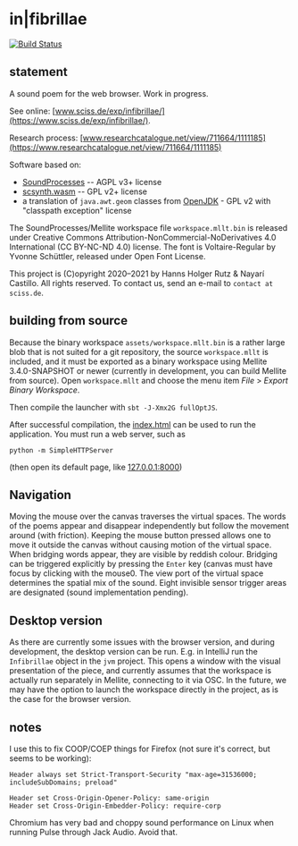# in|fibrillae

[![Build Status](https://github.com/Sciss/Infibrillae/workflows/Scala%20CI/badge.svg?branch=main)](https://github.com/Sciss/Infibrillae/actions?query=workflow%3A%22Scala+CI%22)

## statement

A sound poem for the web browser.
Work in progress.

See online: [www.sciss.de/exp/infibrillae/](https://www.sciss.de/exp/infibrillae/).

Research process: [www.researchcatalogue.net/view/711664/1111185](https://www.researchcatalogue.net/view/711664/1111185)

Software based on:
- [SoundProcesses](https://github.com/Sciss/SoundProcesses) -- AGPL v3+ license
- [scsynth.wasm](https://github.com/Sciss/supercollider/tree/wasm) -- GPL v2+ license
- a translation of `java.awt.geom` classes from [OpenJDK](http://openjdk.java.net/) - GPL v2 with "classpath exception" license

The SoundProcesses/Mellite workspace file `workspace.mllt.bin` is released under
Creative Commons Attribution-NonCommercial-NoDerivatives 4.0 International (CC BY-NC-ND 4.0) license.
The font is Voltaire-Regular by Yvonne Schüttler, released under Open Font License.

This project is (C)opyright 2020–2021 by Hanns Holger Rutz & Nayarí Castillo. All rights reserved.
To contact us, send an e-mail to `contact at sciss.de`.

## building from source

Because the binary workspace `assets/workspace.mllt.bin` is a rather large blob that is not suited for
a git repository, the source `workspace.mllt` is included, and it must be exported as a binary workspace
using Mellite 3.4.0-SNAPSHOT or newer (currently in development, you can build Mellite from source).
Open `workspace.mllt` and choose the menu item _File_ > _Export Binary Workspace_.

Then compile the launcher with `sbt -J-Xmx2G fullOptJS`.

After successful compilation, the [index.html](index.html) can be used to run the application.
You must run a web server, such as

    python -m SimpleHTTPServer

(then open its default page, like [127.0.0.1:8000](http://127.0.0.1:8000))

## Navigation

Moving the mouse over the canvas traverses the virtual spaces. The words of the poems appear and disappear
independently but follow the movement around (with friction). Keeping the mouse button pressed allows one to
move it outside the canvas without causing motion of the virtual space.
When bridging words appear, they are visible
by reddish colour. Bridging can be triggered explicitly by pressing the `Enter` key (canvas must have focus by
clicking with the mouse0. The view port of the  virtual space determines the spatial mix of the sound. Eight
invisible sensor trigger areas are designated (sound implementation pending).

## Desktop version

As there are currently some issues with the browser version, and during development, the desktop version
can be run. E.g. in IntelliJ run the `Infibrillae` object in the `jvm` project. This opens a window with
the visual presentation of the piece, and currently assumes that the workspace is actually run separately
in Mellite, connecting to it via OSC. In the future, we may have the option to launch the workspace directly
in the project, as is the case for the browser version.

## notes

I use this to fix COOP/COEP things for Firefox (not sure it's correct, but seems to be working):

```
Header always set Strict-Transport-Security "max-age=31536000; includeSubDomains; preload"

Header set Cross-Origin-Opener-Policy: same-origin
Header set Cross-Origin-Embedder-Policy: require-corp
```

Chromium has very bad and choppy sound performance on Linux when running Pulse through Jack Audio. Avoid that.
